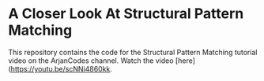 # A Closer Look At Structural Pattern Matching

This repository contains the code for the Structural Pattern Matching tutorial video on the ArjanCodes channel. Watch the video [here](https://youtu.be/scNNi4860kk.